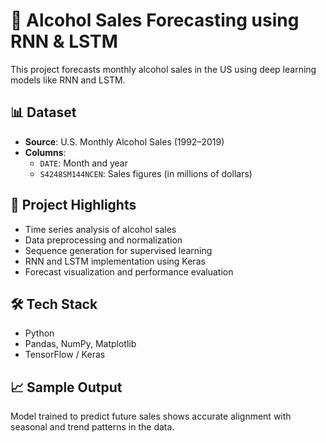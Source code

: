 # 🧠 Alcohol Sales Forecasting using RNN & LSTM

This project forecasts monthly alcohol sales in the US using deep learning models like RNN and LSTM.

## 📊 Dataset
- **Source**: U.S. Monthly Alcohol Sales (1992–2019)
- **Columns**:
  - `DATE`: Month and year
  - `S4248SM144NCEN`: Sales figures (in millions of dollars)

## 📌 Project Highlights
- Time series analysis of alcohol sales
- Data preprocessing and normalization
- Sequence generation for supervised learning
- RNN and LSTM implementation using Keras
- Forecast visualization and performance evaluation

## 🛠️ Tech Stack
- Python
- Pandas, NumPy, Matplotlib
- TensorFlow / Keras

## 📈 Sample Output
Model trained to predict future sales shows accurate alignment with seasonal and trend patterns in the data.
